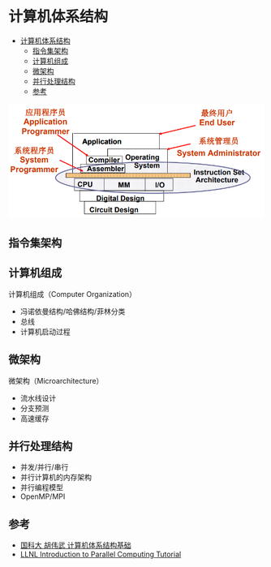 # 计算机体系结构

- [计算机体系结构](#计算机体系结构)
  - [指令集架构](#指令集架构)
  - [计算机组成](#计算机组成)
  - [微架构](#微架构)
  - [并行处理结构](#并行处理结构)
  - [参考](#参考)

![computer architecture](../img/computer_architecture.png)

## 指令集架构

## 计算机组成

计算机组成（Computer Organization）

- 冯诺依曼结构/哈佛结构/菲林分类
- 总线
- 计算机启动过程

## 微架构

微架构（Microarchitecture）

- 流水线设计
- 分支预测
- 高速缓存

## 并行处理结构

- 并发/并行/串行
- 并行计算机的内存架构
- 并行编程模型
- OpenMP/MPI

## 参考

- [国科大 胡伟武 计算机体系结构基础](https://foxsen.github.io/archbase/bookdown.pdf)
- [LLNL Introduction to Parallel Computing Tutorial](https://hpc.llnl.gov/documentation/tutorials/introduction-parallel-computing-tutorial##Abstract)
